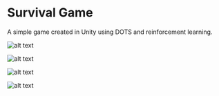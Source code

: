 # Survival Game

A simple game created in Unity using DOTS and reinforcement learning.

![alt text](https://img.itch.zone/aW1nLzg5MDM1MzkucG5n/original/dvRLG6.png)

![alt text](https://img.itch.zone/aW1nLzg5MDM1NjEucG5n/original/9JBA3z.png)

![alt text](https://img.itch.zone/aW1nLzg5MDM2MjEucG5n/original/QEBrVm.png)

![alt text](https://img.itch.zone/aW1nLzg5MDM2MjgucG5n/original/%2FjgfNi.png)